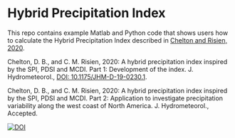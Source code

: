 # Hybrid Precipitation Index

This repo contains example Matlab and Python code that shows users how to calculate the Hybrid Precipitation Index described in [Chelton and Risien, 2020](https://journals.ametsoc.org/doi/10.1175/JHM-D-19-0230.1).

Chelton, D. B., and C. M. Risien, 2020: A hybrid precipitation index inspired by the
SPI, PDSI and MCDI. Part 1: Development of the index. J. Hydrometeorol., [DOI: 10.1175/JHM-D-19-0230.1](https://journals.ametsoc.org/doi/10.1175/JHM-D-19-0230.1).

Chelton, D. B., and C. M. Risien, 2020: A hybrid precipitation index inspired by the SPI,
PDSI and MCDI. Part 2: Application to investigate precipitation variability along the
west coast of North America. J. Hydrometeorol., Accepted.

[![DOI](https://zenodo.org/badge/DOI/10.5281/zenodo.3818521.svg)](https://doi.org/10.5281/zenodo.3818521)
